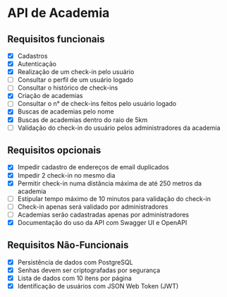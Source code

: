 # API de Academia

## Requisitos funcionais

- [x] Cadastros
- [x] Autenticação
- [x] Realização de um check-in pelo usuário
- [ ] Consultar o perfil de um usuário logado
- [ ] Consultar o histórico de check-ins
- [x] Criação de academias
- [ ] Consultar o n° de check-ins feitos pelo usuário logado
- [x] Buscas de academias pelo nome
- [x] Buscas de academias dentro do raio de 5km
- [ ] Validação do check-in do usuário pelos administradores da academia

## Requisitos opcionais

- [x] Impedir cadastro de endereços de email duplicados
- [x] Impedir 2 check-in no mesmo dia
- [x] Permitir check-in numa distância máxima de até 250 metros da academia
- [ ] Estipular tempo máximo de 10 minutos para validação do check-in
- [ ] Check-in apenas será validado por administradores
- [ ] Academias serão cadastradas apenas por administradores
- [x] Documentação do uso da API com Swagger UI e OpenAPI

## Requisitos Não-Funcionais

- [x] Persistência de dados com PostgreSQL
- [x] Senhas devem ser criptografadas por segurança
- [x] Lista de dados com 10 itens por página
- [x] Identificação de usuários com JSON Web Token (JWT)